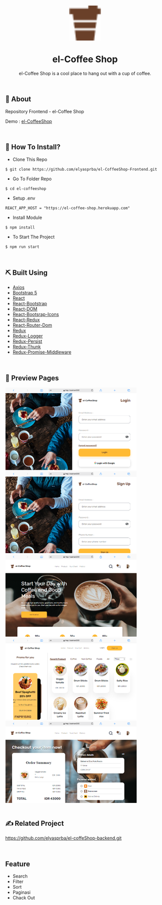 <p align="center">
  <img src="./src/assets/coffee-1.png" alt="logo-coffe" width="100px">
</p>
<div align="center">
<h1>el-Coffee Shop</h1>
<p>el-Coffee Shop is a cool place to hang out with a cup of coffee.</p>
<br>
</div>

## 📍 About

Repository Frontend - el-Coffee Shop

Demo : [el-CoffeeShop](https://el-coffee-shop.netlify.app)

<br>

## 📌 How To Install?

-  Clone This Repo

```
$ git clone https://github.com/elyasprba/el-CoffeeShop-Frontend.git
```

-  Go To Folder Repo

```
$ cd el-coffeeshop
```

-  Setup .env

```
REACT_APP_HOST = "https://el-coffee-shop.herokuapp.com"
```

-  Install Module

```
$ npm install
```

-  To Start The Project

```
$ npm run start
```

<br>

## ⛏️ Built Using

-  [Axios](https://www.npmjs.com/package/axios)
-  [Bootstrap 5](https://getbootstrap.com/docs/5.0/getting-started/introduction/)
-  [React](https://reactjs.org/docs/getting-started.html)
-  [React-Bootstrap](https://www.npmjs.com/package/react-bootstrap)
-  [React-DOM](https://www.npmjs.com/package/react-dom)
-  [React-Bootsrap-Icons](https://www.npmjs.com/package/react-bootstrap-icons)
-  [React-Redux](https://www.npmjs.com/package/react-redux)
-  [React-Router-Dom](https://www.npmjs.com/package/react-router-dom)
-  [Redux](https://www.npmjs.com/package/redux)
-  [Redux-Logger](https://www.npmjs.com/package/redux-logger)
-  [Redux-Persist](https://www.npmjs.com/package/redux-persist)
-  [Redux-Thunk](https://www.npmjs.com/package/redux-thunk)
-  [Redux-Promise-Middleware](https://www.npmjs.com/package/redux-promise-middleware)

<br>

## 🔎 Preview Pages

  <span>
	<img src="./src/assets/screenshot/login-page.png" alt="login-page" width="415">
	<img src="./src/assets/screenshot/regis-page.png"alt="regis-page" width="415">
  <img src="./src/assets/screenshot/home-page.png"alt="home-page" width="415">
  <img src="./src/assets/screenshot/product-page.png"alt="product-page" width="415">
  <img src="./src/assets/screenshot/payment-page.png"alt="payment-page" width="415">
    <br/>
  </span>

<br>

## ✍️ Related Project

https://github.com/elyasprba/el-coffeShop-backend.git

<br>

## Feature

-  Search
-  Filter
-  Sort
-  Paginasi
-  Chack Out
